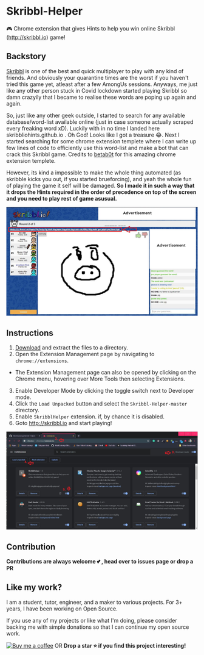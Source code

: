 # Skribbl-Helper
🎮 Chrome extension that gives Hints to help you win online Skribbl (http://skribbl.io) game!

## Backstory
[Skribbl](http://skribbl.io/) is one of the best and quick multiplayer to play with any kind of friends. And obviously your quarantine times are the worst if you haven't tried this game yet, atleast after a few AmongUs sessions. Anyways, me just like any other person stuck in Covid lockdown started playing Skribbl so damn crazyily that I became to realise these words are poping up again and again.

So, just like any other geek outside, I started to search for any available database/word-list available online (just in case someone actually scraped every freaking word xD). Luckily with in no time I landed here skribbliohints.github.io . Oh God! Looks like I got a treasure 😂.
Next I started searching for some chrome extension templete where I can write up few lines of code to efficiently use this word-list and make a bot that can crack this Skribbl game. Credits to [betab0t](https://github.com/betab0t/SkribblHints) for this amazing chrome extension templete.

However, its kind a impossible to make the whole thing automated (as skribble kicks you out, if you started brueforcing), and yeah the whole fun of playing the game it self will be damaged. **So I made it in such a way that it drops the Hints required in the order of precedence on top of the screen and you need to play rest of game asusual.** 

![Screenshot](/images/screenshot.jpg)

## Instructions
1. [Download](https://github.com/NitishGadangi/Skribbl-Helper/archive/master.zip) and extract the files to a directory.
2. Open the Extension Management page by navigating to `chrome://extensions`.
  * The Extension Management page can also be opened by clicking on the Chrome menu, hovering over More Tools then selecting Extensions.

3. Enable Developer Mode by clicking the toggle switch next to Developer mode.
4. Click the `Load Unpacked` button and select the `Skribbl-Helper-master` directory.
5. Enable `SkribblHelper` extension. if, by chance it is disabled.
6. Goto http://skribbl.io and start playing!

![Instructions](/images/instructions.jpg)

## Contribution


**Contributions are always welcome 💕 , head over to issues page or drop a PR**

## Like my work?
I am a student, tutor, engineer, and a maker to various projects. For 3+ years, I have been working on Open Source.

If you use any of my projects or like what I'm doing, please consider backing me with simple donations so that I can continue my open source work.

[![Buy me a coffee](https://camo.githubusercontent.com/a77b02447c0b12df87730e2712df38ff6e1f2f110ca9dd30e482bf1d8fd16a68/68747470733a2f2f626d632d63646e2e6e7963332e6469676974616c6f6365616e7370616365732e636f6d2f424d432d627574746f6e2d696d616765732f637573746f6d5f696d616765732f6f72616e67655f696d672e706e67)](https://nitishgadangi.github.io/?buy_me_coffee)
OR
**Drop a star  ⭐  if you find this project interesting!**